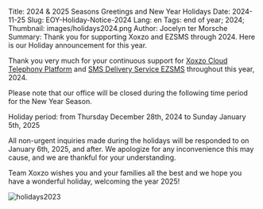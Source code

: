 Title: 2024 &amp; 2025 Seasons Greetings and New Year Holidays
Date: 2024-11-25
Slug: EOY-Holiday-Notice-2024
Lang: en
Tags: end of year; 2024;
Thumbnail: images/holidays2024.png
Author: Jocelyn ter Morsche
Summary: Thank you for supporting Xoxzo and EZSMS through 2024. Here is our Holiday announcement for this year.

Thank you very much for your continuous support for 
[Xoxzo Cloud Telephony Platform](https://www.xoxzo.com/en/) and [SMS Delivery Service EZSMS](https://www.ezsms.biz/en/) 
throughout this year, 2024.

Please note that our office will be closed during the following time period for the New Year Season.

Holiday period: from Thursday December 28th, 2024 to Sunday January 5th, 2025

All non-urgent inquiries made during the holidays will be responded to on January 6th, 2025, and after. 
We apologize for any inconvenience this may cause, and we are thankful for your understanding.

Team Xoxzo wishes you and your families all the best and we hope you have a wonderful holiday, welcoming the year 2025!

![holidays2023](/images/holidays2024.png)
